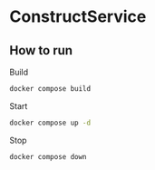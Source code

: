# ConstructService

## How to run

Build
```bash
docker compose build
```

Start
```bash
docker compose up -d
```

Stop
```bash
docker compose down
```